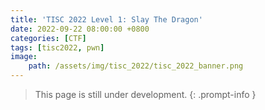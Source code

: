 ```yaml
---
title: 'TISC 2022 Level 1: Slay The Dragon'
date: 2022-09-22 08:00:00 +0800
categories: [CTF]
tags: [tisc2022, pwn]
image:
    path: /assets/img/tisc_2022/tisc_2022_banner.png
---
```


> This page is still under development.
{: .prompt-info }